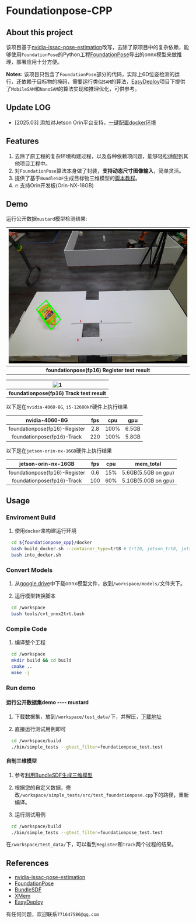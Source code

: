 # Foundationpose-CPP
## About this project

该项目基于[nvidia-issac-pose-estimation](https://github.com/NVIDIA-ISAAC-ROS/isaac_ros_pose_estimation)改写，去除了原项目中的复杂依赖，能够使用`FoundationPose`的Python工程[FoundationPose](https://github.com/NVlabs/FoundationPose)导出的onnx模型来做推理，部署应用十分方便。

**Notes:** 该项目只包含了`FoundationPose`部分的代码，实际上6D位姿检测的运行，还依赖于目标物的掩码，需要运行类似`SAM`的算法，[EasyDeploy](https://github.com/zz990099/EasyDeploy)项目下提供了`MobileSAM`和`NanoSAM`的算法实现和推理优化，可供参考。

## Update LOG

- [2025.03] 添加对Jetson Orin平台支持，[一键配置docker环境](docs/build_enviroment_on_jetson.md)

## Features

1. 去除了原工程的复杂环境构建过程，以及各种依赖项问题，能够轻松适配到其他项目工程中。
2. 对`FoundationPose`算法本身做了封装，**支持动态尺寸图像输入**，简单灵活。
3. 提供了基于`BundleSDF`生成目标物三维模型的[脚本教程](./docs/gen_3d_obj_with_bundlesdf.md)。
4. :fire: 支持Orin开发板(Orin-NX-16GB)

## Demo

运行公开数据`mustard`模型检测结果:

| <img src="./assets/test_foundationpose_register.png" alt="1" width="500"> |
|:----------------------------------------:|
| **foundationpose(fp16) Register test result**  |

| <img src="./assets/test_foundationpose_track.gif" alt="1" width="500"> |
|:----------------------------------------:|
| **foundationpose(fp16) Track test result**  |

以下是在`nvidia-4060-8G`, `i5-12600kf`硬件上执行结果

|  nvidia-4060-8G   |   fps   |  cpu   |   gpu   |
|:---------:|:---------:|:----------------:|:----------------:|
|  foundationpose(fp16)-Register   |   2.8   |  100%   |  6.5GB   |
|  foundationpose(fp16)-Track   |   220   |  100%   |  5.8GB   |

以下是在`jetson-orin-nx-16GB`硬件上执行结果

|  jetson-orin-nx-16GB   |   fps   |  cpu   |   mem_total   |
|:---------:|:---------:|:----------------:|:----------------:|
|  foundationpose(fp16)-Register   |   0.6   |  15%   |  5.6GB(5.5GB on gpu)   |
|  foundationpose(fp16)-Track   |   100   |  60%   |  5.1GB(5.0GB on gpu)   |


## Usage

### Enviroment Build

1. 使用`docker`来构建运行环境
  ```bash
    cd ${foundationpose_cpp}/docker
    bash build_docker.sh --container_type=trt8 # trt10, jetson_trt8, jetson_trt10
    bash into_docker.sh
  ```

### Convert Models

1. 从[google drive](https://drive.google.com/drive/folders/1AmBopDz-RrykSZVCroDH6jFc1-k8HkL0?usp=drive_link)中下载onnx模型文件，放到`/workspace/models/`文件夹下。

2. 运行模型转换脚本
  ```bash
    cd /workspace
    bash tools/cvt_onnx2trt.bash
  ```

### Compile Code

1. 编译整个工程
  ```bash
    cd /workspace
    mkdir build && cd build
    cmake ..
    make -j
  ```

### Run demo

#### 运行公开数据集demo ---- mustard

1. 下载数据集，放到`/workspace/test_data/`下，并解压，[下载地址](https://drive.google.com/drive/folders/1pRyFmxYXmAnpku7nGRioZaKrVJtIsroP)

2. 直接运行测试用例即可
  ```bash
    cd /workspace/build
    ./bin/simple_tests --gtest_filter=foundationpose_test.test
  ```

#### 自制三维模型

1. 参考[利用BundleSDF生成三维模型](./docs/gen_3d_obj_with_bundlesdf.md)

2. 根据您的自定义数据，修改`/workspace/simple_tests/src/test_foundationpose.cpp`下的路径，重新编译。

3. 运行测试用例
  ```bash
    cd /workspace/build
    ./bin/simple_tests --gtest_filter=foundationpose_test.test
  ```

在`/workspace/test_data/`下，可以看到`Register`和`Track`两个过程的结果。

## References

- [nvidia-issac-pose-estimation](https://github.com/NVIDIA-ISAAC-ROS/isaac_ros_pose_estimation)
- [FoundationPose](https://github.com/NVlabs/FoundationPose)
- [BundleSDF](https://github.com/NVlabs/BundleSDF)
- [XMem](https://github.com/hkchengrex/XMem)
- [EasyDeploy](https://github.com/zz990099/EasyDeploy)

有任何问题，欢迎联系`771647586@qq.com`
